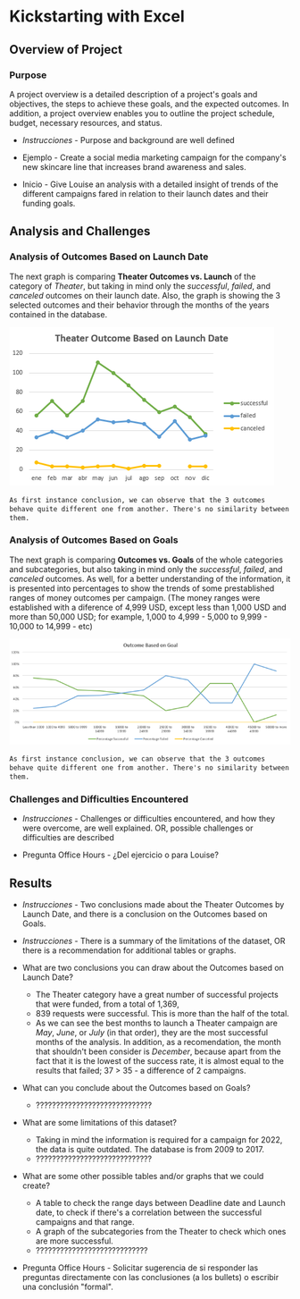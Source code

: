 # Kickstarting with Excel

## Overview of Project

### Purpose
A project overview is a detailed description of a project's goals and objectives, the steps to achieve these goals, and the expected outcomes. In addition, a project overview enables you to outline the project schedule, budget, necessary resources, and status.

- *Instrucciones* - Purpose and background are well defined

- Ejemplo - Create a social media marketing campaign for the company's new skincare line that increases brand awareness and sales.

- Inicio - Give Louise an analysis with a detailed insight of trends of the different campaigns fared in relation to their launch dates and their funding goals.

## Analysis and Challenges

### Analysis of Outcomes Based on Launch Date

The next graph is comparing **Theater Outcomes vs. Launch** of the category of *Theater*, but taking in mind only the *successful*, *failed*, and *canceled* outcomes on their launch date. Also, the graph is showing the 3 selected outcomes and their behavior through the months of the years contained in the database.

![This is an image](Theater_Outcomes_vs_Launch.png)

    As first instance conclusion, we can observe that the 3 outcomes behave quite different one from another. There's no similarity between them.

### Analysis of Outcomes Based on Goals

The next graph is comparing **Outcomes vs. Goals** of the whole categories and subcategories, but also taking in mind only the *successful*, *failed*, and *canceled* outcomes. As well, for a better understanding of the information, it is presented into percentages to show the trends of some prestablished ranges of money outcomes per campaign. (The money ranges were established with a diference of 4,999 USD, except less than 1,000 USD and more than 50,000 USD; for example, 1,000 to 4,999 - 5,000 to 9,999 - 10,000 to 14,999 - etc)

![This is an image](Outcomes_vs_Goals.png)

    As first instance conclusion, we can observe that the 3 outcomes behave quite different one from another. There's no similarity between them.

### Challenges and Difficulties Encountered

- *Instrucciones* - Challenges or difficulties encountered, and how they were overcome, are well explained. OR, possible challenges or difficulties are described

- Pregunta Office Hours - ¿Del ejercicio o para Louise?

## Results

- *Instrucciones* - Two conclusions made about the Theater Outcomes by Launch Date, and there is a conclusion on the Outcomes based on Goals.
- *Instrucciones* - There is a summary of the limitations of the dataset, OR there is a recommendation for additional tables or graphs.

- What are two conclusions you can draw about the Outcomes based on Launch Date?

  - The Theater category have a great number of successful projects that were funded, from a total of 1,369,
   - 839 requests were successful. This is more than the half of the total.
  - As we can see the best months to launch a Theater campaign are *May*, *June*, or *July* (in that order), they are the most successful months of the analysis. In addition, as a recomendation, the month that shouldn't been consider is *December*, because apart from the fact that it is the lowest of the success rate, it is almost equal to the results that failed; 37 > 35 - a difference of 2 campaigns. 

- What can you conclude about the Outcomes based on Goals?

  - ?????????????????????????????

- What are some limitations of this dataset?

  - Taking in mind the information is required for a campaign for 2022, the data is quite outdated. The database is from 2009 to 2017.
  - ?????????????????????????????

- What are some other possible tables and/or graphs that we could create?

  - A table to check the range days between Deadline date and Launch date, to check if there's a correlation between the successful campaigns and that range.
  - A graph of the subcategories from the Theater to check which ones are more successful.
  - ????????????????????????????

- Pregunta Office Hours - Solicitar sugerencia de si responder las preguntas directamente con las conclusiones (a los bullets) o escribir una conclusión "formal".